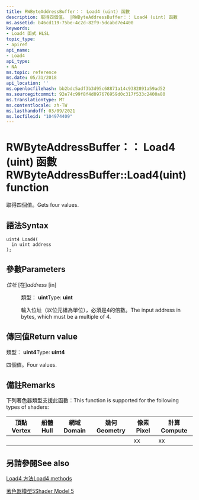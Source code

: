 ```yaml
---
title: RWByteAddressBuffer：： Load4 (uint) 函數
description: 取得四個值。 |RWByteAddressBuffer：： Load4 (uint) 函數
ms.assetid: b46cd119-75be-4c2d-82f9-5dcabd7e4400
keywords:
- Load4 函式 HLSL
topic_type:
- apiref
api_name:
- Load4
api_type:
- NA
ms.topic: reference
ms.date: 05/31/2018
api_location: ''
ms.openlocfilehash: bb2bdc5adf3b3d95c68871a14c9382891a59ad52
ms.sourcegitcommit: 92e74c99f8f4d097676959d0c317f533c2400a80
ms.translationtype: MT
ms.contentlocale: zh-TW
ms.lasthandoff: 03/09/2021
ms.locfileid: "104974409"
---
```

# <a name="rwbyteaddressbufferload4uint-function"></a><span data-ttu-id="c3ec3-105">RWByteAddressBuffer：： Load4 (uint) 函數</span><span class="sxs-lookup"><span data-stu-id="c3ec3-105">RWByteAddressBuffer::Load4(uint) function</span></span>

<span data-ttu-id="c3ec3-106">取得四個值。</span><span class="sxs-lookup"><span data-stu-id="c3ec3-106">Gets four values.</span></span>

## <a name="syntax"></a><span data-ttu-id="c3ec3-107">語法</span><span class="sxs-lookup"><span data-stu-id="c3ec3-107">Syntax</span></span>

``` syntax
uint4 Load4(
  in uint address
);
```

## <a name="parameters"></a><span data-ttu-id="c3ec3-108">參數</span><span class="sxs-lookup"><span data-stu-id="c3ec3-108">Parameters</span></span>

<dl> <dt>

<span data-ttu-id="c3ec3-109">*位址* \[在\]</span><span class="sxs-lookup"><span data-stu-id="c3ec3-109">*address* \[in\]</span></span>
</dt> <dd>

<span data-ttu-id="c3ec3-110">類型： **uint**</span><span class="sxs-lookup"><span data-stu-id="c3ec3-110">Type: **uint**</span></span>

<span data-ttu-id="c3ec3-111">輸入位址（以位元組為單位），必須是4的倍數。</span><span class="sxs-lookup"><span data-stu-id="c3ec3-111">The input address in bytes, which must be a multiple of 4.</span></span>

</dd> </dl>

## <a name="return-value"></a><span data-ttu-id="c3ec3-112">傳回值</span><span class="sxs-lookup"><span data-stu-id="c3ec3-112">Return value</span></span>

<span data-ttu-id="c3ec3-113">類型： **uint4**</span><span class="sxs-lookup"><span data-stu-id="c3ec3-113">Type: **uint4**</span></span>

<span data-ttu-id="c3ec3-114">四個值。</span><span class="sxs-lookup"><span data-stu-id="c3ec3-114">Four values.</span></span>

## <a name="remarks"></a><span data-ttu-id="c3ec3-115">備註</span><span class="sxs-lookup"><span data-stu-id="c3ec3-115">Remarks</span></span>

<span data-ttu-id="c3ec3-116">下列著色器類型支援此函數：</span><span class="sxs-lookup"><span data-stu-id="c3ec3-116">This function is supported for the following types of shaders:</span></span>



| <span data-ttu-id="c3ec3-117">頂點</span><span class="sxs-lookup"><span data-stu-id="c3ec3-117">Vertex</span></span> | <span data-ttu-id="c3ec3-118">船體</span><span class="sxs-lookup"><span data-stu-id="c3ec3-118">Hull</span></span> | <span data-ttu-id="c3ec3-119">網域</span><span class="sxs-lookup"><span data-stu-id="c3ec3-119">Domain</span></span> | <span data-ttu-id="c3ec3-120">幾何</span><span class="sxs-lookup"><span data-stu-id="c3ec3-120">Geometry</span></span> | <span data-ttu-id="c3ec3-121">像素</span><span class="sxs-lookup"><span data-stu-id="c3ec3-121">Pixel</span></span> | <span data-ttu-id="c3ec3-122">計算</span><span class="sxs-lookup"><span data-stu-id="c3ec3-122">Compute</span></span> |
|--------|------|--------|----------|-------|---------|
|        |      |        |          | <span data-ttu-id="c3ec3-123">x</span><span class="sxs-lookup"><span data-stu-id="c3ec3-123">x</span></span>     | <span data-ttu-id="c3ec3-124">x</span><span class="sxs-lookup"><span data-stu-id="c3ec3-124">x</span></span>       |



 

## <a name="see-also"></a><span data-ttu-id="c3ec3-125">另請參閱</span><span class="sxs-lookup"><span data-stu-id="c3ec3-125">See also</span></span>

<dl> <dt>

[<span data-ttu-id="c3ec3-126">Load4 方法</span><span class="sxs-lookup"><span data-stu-id="c3ec3-126">Load4 methods</span></span>](rwbyteaddressbuffer-load4.md)
</dt> <dt>

[<span data-ttu-id="c3ec3-127">著色器模型5</span><span class="sxs-lookup"><span data-stu-id="c3ec3-127">Shader Model 5</span></span>](d3d11-graphics-reference-sm5.md)
</dt> </dl>

 

 




